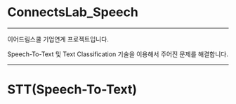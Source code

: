 # ConnectsLab_Speech
---
이어드림스쿨 기업연계 프로젝트입니다.

Speech-To-Text 및 Text Classification 기술을 이용해서 주어진 문제를 해결합니다.

---
# STT(Speech-To-Text) 
